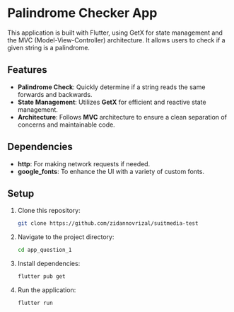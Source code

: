 # Palindrome Checker App

This application is built with Flutter, using GetX for state management and the MVC (Model-View-Controller) architecture. It allows users to check if a given string is a palindrome.

## Features

- **Palindrome Check**: Quickly determine if a string reads the same forwards and backwards.
- **State Management**: Utilizes **GetX** for efficient and reactive state management.
- **Architecture**: Follows **MVC** architecture to ensure a clean separation of concerns and maintainable code.

## Dependencies

- **http**: For making network requests if needed.
- **google_fonts**: To enhance the UI with a variety of custom fonts.

## Setup

1. Clone this repository:
   ```bash
   git clone https://github.com/zidannovrizal/suitmedia-test
   ```
2. Navigate to the project directory:
   ```bash
   cd app_question_1
   ```
3. Install dependencies:
   ```bash
   flutter pub get
   ```
4. Run the application:
   ```bash
   flutter run
   ```
